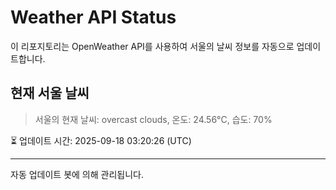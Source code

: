 
# Weather API Status

이 리포지토리는 OpenWeather API를 사용하여 서울의 날씨 정보를 자동으로 업데이트합니다.

## 현재 서울 날씨
> 서울의 현재 날씨: overcast clouds, 온도: 24.56°C, 습도: 70%

⏳ 업데이트 시간: 2025-09-18 03:20:26 (UTC)

---
자동 업데이트 봇에 의해 관리됩니다.
